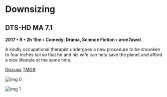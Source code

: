 # Downsizing

## DTS-HD MA 7.1

**2017 • R • 2h 15m • Comedy, Drama, Science Fiction • aron7awol**

A kindly occupational therapist undergoes a new procedure to be shrunken to four inches tall so that he and his wife can help save the planet and afford a nice lifestyle at the same time.

[Discuss](https://www.avsforum.com/threads/bass-eq-for-filtered-movies.2995212/post-56737630)  [TMDB](301337)

![img 0](https://fanart.tv/fanart/movies/301337/moviethumb/downsizing-5a6f4a7e0d1ba.jpg)

![img 1](https://i.imgur.com/x66uKEa.png)

